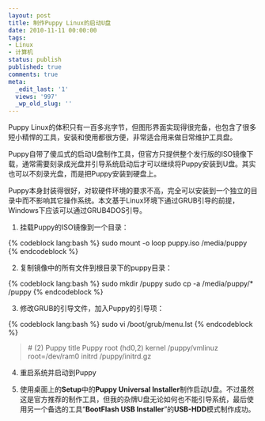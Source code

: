 ```yaml
---
layout: post
title: 制作Puppy Linux的启动U盘
date: 2010-11-11 00:00:00
tags:
- Linux
- 计算机
status: publish
published: true
comments: true
meta:
  _edit_last: '1'
  views: '997'
  _wp_old_slug: ''
---
```

Puppy Linux的体积只有一百多兆字节，但图形界面实现得很完备，也包含了很多短小精悍的工具，安装和使用都很方便，非常适合用来做日常维护工具盘。

Puppy自带了傻瓜式的启动U盘制作工具，但官方只提供整个发行版的ISO镜像下载，通常需要刻录成光盘并引导系统启动后才可以继续将Puppy安装到U盘。其实也可以不刻录光盘，而是把Puppy安装到硬盘上。

Puppy本身封装得很好，对软硬件环境的要求不高，完全可以安装到一个独立的目录中而不影响其它操作系统。本文基于Linux环境下通过GRUB引导的前提，Windows下应该可以通过GRUB4DOS引导。

1. 挂载Puppy的ISO镜像到一个目录：

{% codeblock lang:bash %}
sudo mount -o loop puppy.iso /media/puppy
{% endcodeblock %}

2. 复制镜像中的所有文件到根目录下的puppy目录：

{% codeblock lang:bash %}
sudo mkdir /puppy
sudo cp -a /media/puppy/* /puppy
{% endcodeblock %}

3. 修改GRUB的引导文件，加入Puppy的引导项：

{% codeblock lang:bash %}
sudo vi /boot/grub/menu.lst
{% endcodeblock %}

<blockquote>
# (2) Puppy
title Puppy
root (hd0,2)
kernel /puppy/vmlinuz root=/dev/ram0
initrd /puppy/initrd.gz
</blockquote>

4. 重启系统并启动到Puppy

5. 使用桌面上的<strong>Setup</strong>中的<strong>Puppy Universal Installer</strong>制作启动U盘。不过虽然这是官方推荐的制作工具，但我的杂牌U盘无论如何也不能引导系统，最后使用另一个备选的工具“<strong>BootFlash USB Installer</strong>”的<strong>USB-HDD</strong>模式制作成功。
